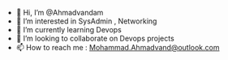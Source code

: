 - 👋 Hi, I’m @Ahmadvandam
- 👀 I’m interested in SysAdmin , Networking
- 🌱 I’m currently learning Devops
- 💞️ I’m looking to collaborate on Devops projects
- 📫 How to reach me : Mohammad.Ahmadvand@outlook.com

<!---
Ahmadvandam/Ahmadvandam is a ✨ special ✨ repository because its `README.md` (this file) appears on your GitHub profile.
You can click the Preview link to take a look at your changes.
--->
